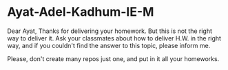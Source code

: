 # Ayat-Adel-Kadhum-IE-M

Dear Ayat,
Thanks for delivering your homework. But this is not the right way to deliver it.
Ask your classmates about how to deliver H.W. in the right way, and if you couldn't find the answer to this topic, please inform me.

Please, don't create many repos just one, and put in it all your homeworks.
